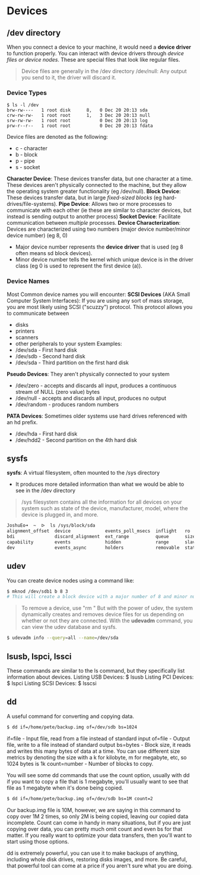 # Devices
## /dev directory
When you connect a device to your machine, it would need a **device driver** to function properly.
You can interact with device drivers through *device files or device nodes*. These are special files that look like regular files.
> Device files are generally in the /dev directory
> /dev/null: Any output you send to it, the driver will discard it.


### Device Types

```
$ ls -l /dev
brw-rw----   1 root disk      8,   0 Dec 20 20:13 sda
crw-rw-rw-   1 root root      1,   3 Dec 20 20:13 null
srw-rw-rw-   1 root root           0 Dec 20 20:13 log
prw-r--r--   1 root root           0 Dec 20 20:13 fdata
```
Device files are denoted as the following:
 - c - character
 - b - block
 - p - pipe
 - s - socket


**Character Device**: These devices transfer data, but one character at a time. These devices aren't physically connected to the machine, but they allow the operating system greater functionality (eg /dev/null).
**Block Device**: These devices transfer data, but in large *fixed-sized blocks* (eg hard-drives/file-systems).
**Pipe Device**: Allows two or more processes to communicate with each other (ie these are similar to character devices, but instead is sending output to another process)
**Socket Device**: Facilitate communication between *multiple* processes.
**Device Characterization**: Devices are characterized using two numbers (major device number/minor device number) (eg 8, 0)
 - Major device number represents the **device driver** that is used (eg 8 often means sd block devices).
 - Minor device number tells the kernel which unique device is in the driver class (eg 0 is used to represent the first device (a)).


### Device Names
Most Common device names you will encounter:
**SCSI Devices** (AKA Small Computer System Interfaces): 
If you are using any sort of mass storage, you are most likely using SCSI ("scuzzy") protocol. This protocol allows you to communicate between
 - disks
 - printers
 - scanners
 - other peripherals to your system
Examples:
 - /dev/sda - First hard disk
 - /dev/sdb - Second hard disk
 - /dev/sda - Third partition on the first hard disk

**Pseudo Devices**: They aren't physically connected to your system
 - /dev/zero - accepts and discards all input, produces a continuous stream of NULL (zero value) bytes
 - /dev/null - accepts and discards all input, produces no output
 - /dev/random - produces random numbers

**PATA Devices**: Sometimes older systems use hard drives referenced with an hd prefix.
 - /dev/hda - First hard disk
 - /dev/hdd2 - Second partition on the 4th hard disk


## sysfs
**sysfs**: A virtual filesystem, often mounted to the /sys directory
 - It produces more detailed information than what we would be able to see in the /dev directory
> /sys filesystem contains all the information for all devices on your system such as state of the device, manufacturer, model, where the device is plugged in, and more.
```bash
JoshuEo➜  ~  ᐅ  ls /sys/block/sda
alignment_offset  device             events_poll_msecs  inflight   ro      subsystem
bdi               discard_alignment  ext_range          queue      size    uevent
capability        events             hidden             range      slaves
dev               events_async       holders            removable  stat
```


## udev
You can create device nodes using a command like:
```bash
$ mknod /dev/sdb1 b 8 3
# This will create a block device with a major number of 8 and minor number of 3 in the /dev/sdb1 node
```
> To remove a device, use "rm <device file>"
But with the power of udev, the system dynamically creates and removes device files for us depending on whether or not they are connected.
With the **udevadm** command, you can view the udev database and sysfs.
```bash
$ udevadm info --query=all --name=/dev/sda
```


## lsusb, lspci, lssci
These commands are similar to the ls command, but they specifically list information about devices.
Listing USB Devices: $ lsusb
Listing PCI Devices: $ lspci
Listing SCSI Devices: $ lsscsi


## dd
A useful command for converting and copying data.
```bash
$ dd if=/home/pete/backup.img of=/dev/sdb bs=1024
```
if=file - Input file, read from a file instead of standard input
of=file - Output file, write to a file instead of standard output
bs=bytes - Block size, it reads and writes this many bytes of data at a time. You can use different size metrics by denoting the size with a k for kilobyte, m for megabyte, etc, so 1024 bytes is 1k
count=number - Number of blocks to copy.

You will see some dd commands that use the count option, usually with dd if you want to copy a file that is 1 megabyte, you'll usually want to see that file as 1 megabyte when it's done being copied.
```bash
$ dd if=/home/pete/backup.img of=/dev/sdb bs=1M count=2
```
Our backup.img file is 10M, however, we are saying in this command to copy over 1M 2 times, so only 2M is being copied, leaving our copied data incomplete. Count can come in handy in many situations, but if you are just copying over data, you can pretty much omit count and even bs for that matter. If you really want to optimize your data transfers, then you'll want to start using those options.

dd is extremely powerful, you can use it to make backups of anything, including whole disk drives, restoring disks images, and more. Be careful, that powerful tool can come at a price if you aren't sure what you are doing.

